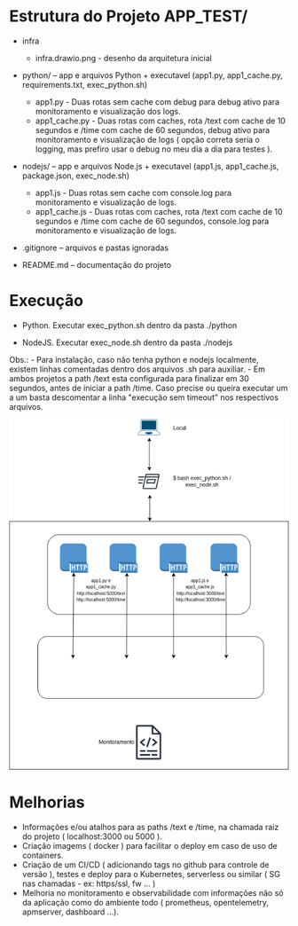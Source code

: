 # Estrutura do Projeto APP_TEST/

- infra 
    - infra.drawio.png - desenho da arquitetura inicial

- python/ – app e arquivos Python + executavel  (app1.py, app1_cache.py,  requirements.txt, exec_python.sh)
    - app1.py - Duas rotas sem cache com debug para debug ativo para monitoramento e visualização dos logs.
    - app1_cache.py - Duas rotas com caches, rota /text com cache de 10 segundos e /time com cache de 60 segundos,  debug ativo para monitoramento e visualização de logs ( opção correta seria o logging, mas prefiro usar o debug no meu dia a dia para testes ).

- nodejs/ – app e arquivos Node.js + executavel (app1.js, app1_cache.js, package.json, exec_node.sh)
    - app1.js - Duas rotas sem cache com console.log para monitoramento e visualização de logs.
    - app1_cache.js - Duas rotas com caches, rota /text com cache de 10 segundos e /time com cache de 60 segundos, console.log para monitoramento e visualização de logs.

- .gitignore – arquivos e pastas ignoradas 

- README.md – documentação do projeto



# Execução 

- Python.
    Executar exec_python.sh dentro da pasta ./python 

- NodeJS.
    Executar exec_node.sh dentro da pasta ./nodejs

Obs.: 
    - Para instalação, caso não tenha python e nodejs localmente, existem linhas comentadas dentro dos arquivos .sh para auxiliar. 
    - Em ambos projetos a path /text esta configurada para finalizar em 30 segundos, antes de iniciar a path /time. Caso precise ou queira executar um a um basta descomentar a linha "execução sem timeout" nos respectivos arquivos. 


![Diagram](./infra/infra.drawio.png)


# Melhorias

- Informações e/ou atalhos para as paths /text e /time,  na chamada raiz do projeto ( localhost:3000 ou 5000 ).
- Criação imagems ( docker ) para facilitar o deploy em caso de uso de containers.
- Criação de um CI/CD ( adicionando tags no github para controle de versão ), testes e deploy para o Kubernetes, serverless ou similar ( SG nas chamadas - ex: https/ssl, fw ... )
- Melhoria no monitoramento e observabilidade com informações não só da aplicação como do ambiente todo ( prometheus, opentelemetry, apmserver, dashboard ...).
